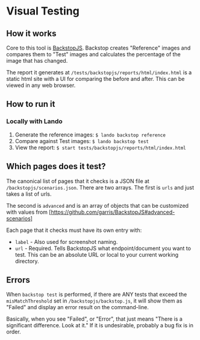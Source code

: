 # Visual Testing

## How it works

Core to this tool is [BackstopJS](https://garris.github.io/BackstopJS). Backstop creates "Reference" images and compares them to "Test" images and calculates the percentage of the image that has changed.

The report it generates at `/tests/backstopjs/reports/html/index.html` is a static html site with a UI for comparing the before and after. This can be viewed in any web browser.

## How to run it

### Locally with Lando

1. Generate the reference images: `$ lando backstop reference`
2. Compare against Test images: `$ lando backstop test`
3. View the report: `$ start tests/backstopjs/reports/html/index.html`

## Which pages does it test?

The canonical list of pages that it checks is a JSON file at `/backstopjs/scenarios.json`. There are two arrays. The first is `urls` and just takes a list of urls.

The second is `advanced` and is an array of objects that can be customized with values from [https://github.com/garris/BackstopJS#advanced-scenarios]

Each page that it checks must have its own entry with:
* `label` - Also used for screenshot naming.
* `url` - Required. Tells BackstopJS what endpoint/document you want to test. This can be an absolute URL or local to your current working directory.

## Errors

When `backstop test` is performed, if there are ANY tests that exceed the `misMatchThreshold` set in `/backstopjs/backstop.js`, it will show them as "Failed" and display an error result on the command-line.

Basically, when you see "Failed", or "Error", that just means "There is a significant difference. Look at it." If it is undesirable, probably a bug fix is in order.
